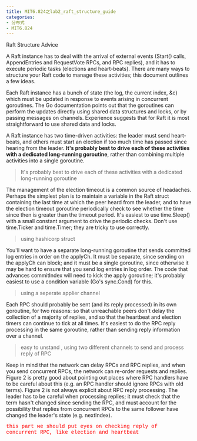 ```yaml
---
title: MIT6.824之lab2_raft_structure_guide
categories:
- 分布式
- MIT6.824
---
```


Raft Structure Advice

A Raft instance has to deal with the arrival of external events
(Start() calls, AppendEntries and RequestVote RPCs, and RPC replies),
and it has to execute periodic tasks (elections and heart-beats).
There are many ways to structure your Raft code to manage these
activities; this document outlines a few ideas.

Each Raft instance has a bunch of state (the log, the current index,
&c) which must be updated in response to events arising in concurrent
goroutines. The Go documentation points out that the goroutines can
perform the updates directly using shared data structures and locks,
or by passing messages on channels. Experience suggests that for Raft
it is most straightforward to use shared data and locks.

A Raft instance has two time-driven activities: the leader must send
heart-beats, and others must start an election if too much time has
passed since hearing from the leader. **It's probably best to drive each
of these activities with a dedicated long-running goroutine**, rather
than combining multiple activities into a single goroutine.
> It's probably best to drive each of these activities
> with a dedicated long-running goroutine

The management of the election timeout is a common source of
headaches. Perhaps the simplest plan is to maintain a variable in the
Raft struct containing the last time at which the peer heard from the
leader, and to have the election timeout goroutine periodically check
to see whether the time since then is greater than the timeout period.
It's easiest to use time.Sleep() with a small constant argument to
drive the periodic checks. Don't use time.Ticker and time.Timer;
they are tricky to use correctly.
> using hashicorp struct

You'll want to have a separate long-running goroutine that sends
committed log entries in order on the applyCh. It must be separate,
since sending on the applyCh can block; and it must be a single
goroutine, since otherwise it may be hard to ensure that you send log
entries in log order. The code that advances commitIndex will need to
kick the apply goroutine; it's probably easiest to use a condition
variable (Go's sync.Cond) for this.
> using a seperate applier channel

Each RPC should probably be sent (and its reply processed) in its own
goroutine, for two reasons: so that unreachable peers don't delay the
collection of a majority of replies, and so that the heartbeat and
election timers can continue to tick at all times. It's easiest to do
the RPC reply processing in the same goroutine, rather than sending
reply information over a channel.
> easy to unstand , using two different channels to send and process
> reply of RPC

Keep in mind that the network can delay RPCs and RPC replies, and when
you send concurrent RPCs, the network can re-order requests and
replies. Figure 2 is pretty good about pointing out places where RPC
handlers have to be careful about this (e.g. an RPC handler should
ignore RPCs with old terms). Figure 2 is not always explicit about RPC
reply processing. The leader has to be careful when processing
replies; it must check that the term hasn't changed since sending the
RPC, and must account for the possibility that replies from concurrent
RPCs to the same follower have changed the leader's state (e.g.
nextIndex).

<text style="font-family:'Courier new'; color:red ">

this part we should put eyes on checking reply of concurrent RPC, like
election and heartbeat

</text>
